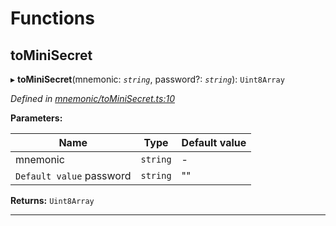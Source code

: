 

# Functions

<a id="tominisecret"></a>

##  toMiniSecret

▸ **toMiniSecret**(mnemonic: *`string`*, password?: *`string`*): `Uint8Array`

*Defined in [mnemonic/toMiniSecret.ts:10](https://github.com/polkadot-js/common/blob/eb167f8/packages/util-crypto/src/mnemonic/toMiniSecret.ts#L10)*

**Parameters:**

| Name | Type | Default value |
| ------ | ------ | ------ |
| mnemonic | `string` | - |
| `Default value` password | `string` | &quot;&quot; |

**Returns:** `Uint8Array`

___

